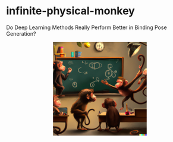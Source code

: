 # infinite-physical-monkey
Do Deep Learning Methods Really Perform Better in Binding Pose Generation?

<div align=center>
<img src="./pic/inf_phy_monkey.png" width="50%" height="50%" alt="TOC" align=center />
</div>
